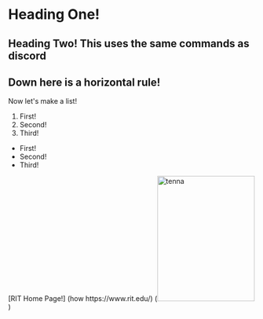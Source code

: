 # Heading One!
## Heading Two! This uses the same commands as discord
Down here is a horizontal rule!
---
Now let's make a list!
<ol>
    <li> First! </li>
    <li> Second! </li>
    <li> Third! </li>
  </ol>
<ul>
  <li> First! </li>
  <li> Second! </li>
  <li> Third! </li>
</ul>
[RIT Home Page!] (how https://www.rit.edu/)
(<img width="198" height="255" alt="tenna" src="https://github.com/user-attachments/assets/f846ed8f-d46d-4192-83a5-063e72f07ea5" />)
